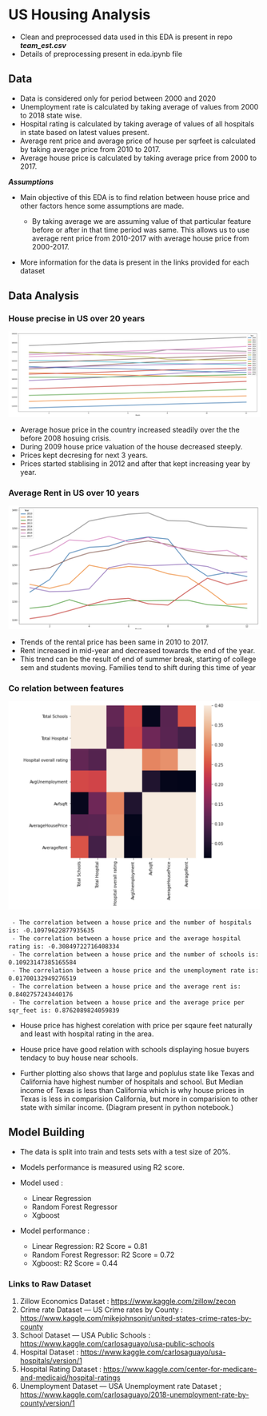 # US Housing Analysis 

 - Clean and preprocessed data used in this EDA is present in repo ***team_est.csv***
 - Details of preprocessing present in eda.ipynb file

## Data

 - Data is considered only for period between 2000 and 2020
 - Unemployment rate is calculated by taking average of values from 2000 to 2018 state wise.
 - Hospital rating is calculated by taking average of values of all hospitals in state based on latest values present.
 - Average rent price and average price of house per sqrfeet is calculated by taking average price from 2010 to 2017.
 - Average house price is calculated by taking average price from 2000 to 2017.

 ***Assumptions***
 - Main objective of this EDA is to find relation between house price and other factors hence some assumptions are made.
    - By taking average we are assuming value of that particular feature before or after in that time period was same. This allows us to use average rent price from 2010-2017 with average house price from 2000-2017.

 - More information for the data is present in the links provided for each dataset
   

## Data Analysis

   ### House precise in US over 20 years

   ![Screenshot](https://github.com/9harshit/us_housing_analysis/blob/main/houseprice.png)
   
   - Average hosue price in the country increased steadily over the the before 2008 hosuing crisis.
   - During 2009 house price valuation of the house decreased steeply.
   - Prices kept decresing for next 3 years.
   - Prices started stablising in 2012 and after that kept increasing year by year.

   ### Average Rent in US over 10 years

   ![Screenshot](https://github.com/9harshit/us_housing_analysis/blob/main/rent.png)
   
   - Trends of the rental price has been same in 2010 to 2017.
   - Rent increased in mid-year and decreased towards the end of the year.
   - This trend can be the result of end of summer break, starting of college sem and students moving. Families tend to shift during this time of year

   ### Co relation between features

   ![Screenshot](https://github.com/9harshit/us_housing_analysis/blob/main/corelation.png)

     - The correlation between a house price and the number of hospitals is: -0.10979622877935635
     - The correlation between a house price and the average hospital rating is: -0.30849722716408334
     - The correlation between a house price and the number of schools is: 0.10923147385165584
     - The correlation between a house price and the unemployment rate is: 0.01700132949276519
     - The correlation between a house price and the average rent is: 0.8402757243440176
     - The correlation between a house price and the average price per sqr_feet is: 0.8762089824059839

  - House price has highest corelation with price per sqaure feet naturally and least with hospital rating in the area.
  - House price have good relation with schools displaying hosue buyers tendacy to buy house near schools.

  - Further plotting also shows that large and poplulus state like Texas and California have highest number of hospitals and school. But Median income of Texas is less than California which is why house prices in Texas is less in comparision California, but more in comparision to other state with similar income. (Diagram present in python notebook.)


## Model Building

  - The data is split into train and tests sets with a test size of 20%.
  - Models performance is measured using R2 score.

  - Model used :
     - Linear Regression
     - Random Forest Regressor
     - Xgboost

 - Model performance :

    - Linear Regression: R2 Score = 0.81
    - Random Forest Regressor: R2 Score = 0.72
    - Xgboost: R2 Score = 0.44


### Links to Raw Dataset

  1) Zillow Economics Dataset : https://www.kaggle.com/zillow/zecon
  2) Crime rate Dataset — US Crime rates by County : https://www.kaggle.com/mikejohnsonjr/united-states-crime-rates-by-county
  3) School Dataset — USA Public Schools : https://www.kaggle.com/carlosaguayo/usa-public-schools
  4) Hospital Dataset : https://www.kaggle.com/carlosaguayo/usa-hospitals/version/1
  5) Hospital Rating Dataset : https://www.kaggle.com/center-for-medicare-and-medicaid/hospital-ratings
  6) Unemployment Dataset — USA Unemployment rate Dataset ; https://www.kaggle.com/carlosaguayo/2018-unemployment-rate-by-county/version/1
